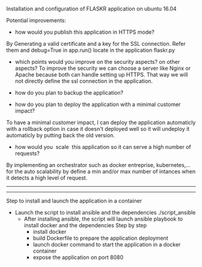 Installation and configuration of FLASKR application on ubuntu 16.04 


Potential improvements:
- how would you publish this application in HTTPS mode?

By Generating a valid certificate and a key for the SSL connection. Refer them and debug=True in app.run() locate in the application flaskr.py

- which points would you improve on the security aspects? on other aspects?
To improve the security we can choose a server like Nginx or Apache because both can handle setting up HTTPS. That way we will not directly define the ssl connection in the application.

- how do you plan to backup the application?



- how do you plan to deploy the application with a minimal customer impact?

To have a minimal customer impact, I can deploy the application automaticly with a rollback option in case it doesn't deployed well so it will undeploy it automaticly by putting back the old version.

- how would you ​ scale ​ this application so it can serve a high number of requests?

By implementing an orchestrator such as docker entreprise, kubernetes,... for the auto scalability by define a min and/or max number of intances when it detects a high level of request.



--------------------------------------------------------------------------------------------------
-------------------------------------------------------------------------------------------------
Step to install and launch the application in a container

- Launch the script to install ansible and the dependencies
	./script_ansible
  - After installing ansible, the script will launch ansible playbook to install docker and the dependencies 
	Step by step
	- install docker
	- build Dockerfile to prepare the application deployment 
	- launch docker command to start the application in a docker container
	- expose the application on port 8080


